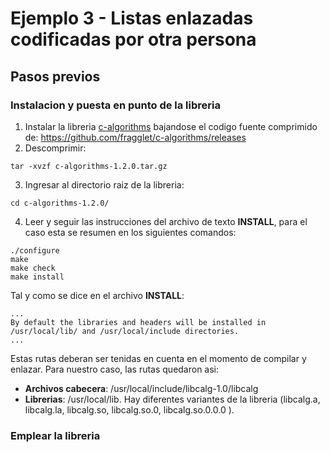# Ejemplo 3 - Listas enlazadas codificadas por otra persona

## Pasos previos ##

### Instalacion y puesta en punto de la libreria ###

1. Instalar la libreria [c-algorithms](https://fragglet.github.io/c/) bajandose el codigo fuente comprimido de: https://github.com/fragglet/c-algorithms/releases
2. Descomprimir:

```
tar -xvzf c-algorithms-1.2.0.tar.gz
```

3. Ingresar al directorio raiz de la libreria:

```
cd c-algorithms-1.2.0/
```

4. Leer y seguir las instrucciones del archivo de texto **INSTALL**, para el caso esta se resumen en los siguientes comandos:

```
./configure
make
make check
make install
```

Tal y como se dice en el archivo **INSTALL**: 

```
...
By default the libraries and headers will be installed in /usr/local/lib/ and /usr/local/include directories.
...

```

Estas rutas deberan ser tenidas en cuenta en el momento de compilar y enlazar. Para nuestro caso, las rutas quedaron asi:
* **Archivos cabecera**: /usr/local/include/libcalg-1.0/libcalg
* **Librerias**: /usr/local/lib. Hay diferentes variantes de la libreria (libcalg.a, libcalg.la, libcalg.so, libcalg.so.0, libcalg.so.0.0.0
).


### Emplear la libreria ###


